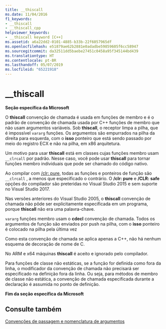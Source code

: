 ```yaml
---
title: __thiscall
ms.date: 11/04/2016
f1_keywords:
- __thiscall
- __thiscall_cpp
helpviewer_keywords:
- __thiscall keyword [C++]
ms.assetid: a6a22dd2-0101-4885-b33b-22f6057965df
ms.openlocfilehash: e51879ae62b2881e0adadbe59859605f6cc58947
ms.sourcegitcommit: da32511dd5baebe27451c0458a95f345144bd439
ms.translationtype: HT
ms.contentlocale: pt-BR
ms.lasthandoff: 05/07/2019
ms.locfileid: "65221918"
---
```

# <a name="thiscall"></a>__thiscall

**Seção específica da Microsoft**

O **thiscall** convenção de chamada é usada em funções de membro e é o padrão de convenção de chamada usada por C++ funções de membro que não usam argumentos variáveis. Sob **thiscall**, o receptor limpa a pilha, que é impossível `vararg` funções. Os argumentos são empurrados na pilha da direita para esquerda, com o **isso** ponteiro que está sendo passado por meio do registro ECX e não na pilha, em x86 arquitetura.

Um motivo para usar **thiscall** está em classes cujas funções membro usam `__clrcall` por padrão. Nesse caso, você pode usar **thiscall** para tornar funções membro individuais que pode ser chamado do código nativo.

Ao compilar com [/clr: pure](../build/reference/clr-common-language-runtime-compilation.md), todas as funções e ponteiros de função são `__clrcall` , a menos que especificado o contrário. O **/clr: pure** e **/CLR: safe** opções do compilador são preteridas no Visual Studio 2015 e sem suporte no Visual Studio 2017.

Nas versões anteriores do Visual Studio 2005, o **thiscall** convenção de chamada não pôde ser explicitamente especificada em um programa, porque **thiscall** não era uma palavra-chave.

`vararg` funções membro usam o **cdecl** convenção de chamada. Todos os argumentos de função são enviados por push na pilha, com o **isso** ponteiro é colocado na pilha pela última vez

Como esta convenção de chamada se aplica apenas a C++, não há nenhum esquema de decoração de nome de C.

No ARM e x64 máquinas **thiscall** é aceito e ignorado pelo compilador.

Para funções de classe não estáticas, se a função for definida como fora da linha, o modificador da convenção de chamada não precisará ser especificado na definição fora da linha. Ou seja, para métodos de membro de classe não estática, a convenção de chamada especificada durante a declaração é assumida no ponto de definição.

**Fim da seção específica da Microsoft**

## <a name="see-also"></a>Consulte também

[Convenções de passagem e nomenclatura de argumentos](../cpp/argument-passing-and-naming-conventions.md)